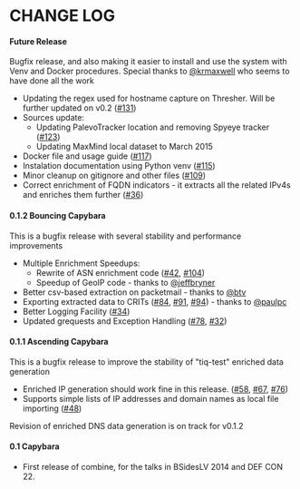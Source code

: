 CHANGE LOG
==========

#### Future Release
Bugfix release, and also making it easier to install and use the system with Venv and Docker procedures. Special thanks to [@krmaxwell](https://github.com/krmaxwell) who seems to have done all the work

* Updating the regex used for hostname capture on Thresher. Will be further updated on v0.2 ([#131](https://github.com/mlsecproject/combine/issues/131))
* Sources update:
    * Updating PalevoTracker location and removing Spyeye tracker ([#123](https://github.com/mlsecproject/combine/issues/123))
    * Updating MaxMind local dataset to March 2015
* Docker file and usage guide ([#117](https://github.com/mlsecproject/combine/issues/117))
* Instalation documentation using Python venv ([#115](https://github.com/mlsecproject/combine/issues/115))
* Minor cleanup on gitignore and other files ([#109](https://github.com/mlsecproject/combine/issues/109))
* Correct enrichment of FQDN indicators - it extracts all the related IPv4s and enriches them further ([#36](https://github.com/mlsecproject/combine/issues/36))

#### 0.1.2 Bouncing Capybara
This is a bugfix release with several stability and performance improvements

* Multiple Enrichment Speedups:
  * Rewrite of ASN enrichment code
  ([#42](https://github.com/mlsecproject/combine/issues/42),
  [#104](https://github.com/mlsecproject/combine/issues/104))
  * Speedup of GeoIP code - thanks to [@jeffbryner](https://github.com/jeffbryner)
* Better csv-based extraction on packetmail - thanks to [@btv](https://github.com/btv)
* Exporting extracted data to CRITs ([#84](https://github.com/mlsecproject/combine/issues/84), [#91](https://github.com/mlsecproject/combine/issues/91), [#94](https://github.com/mlsecproject/combine/issues/94)) - thanks to [@paulpc](https://github.com/paulpc)
* Better Logging Facility ([#34](https://github.com/mlsecproject/combine/issues/34))
* Updated grequests and Exception Handling ([#78](https://github.com/mlsecproject/combine/issues/78),
[#32](https://github.com/mlsecproject/combine/issues/32))

#### 0.1.1 Ascending Capybara
This is a bugfix release to improve the stability of "tiq-test" enriched data generation

* Enriched IP generation should work fine in this release. ([#58](https://github.com/mlsecproject/combine/issues/58), [#67](https://github.com/mlsecproject/combine/issues/67), [#76](https://github.com/mlsecproject/combine/issues/76))
* Supports simple lists of IP addresses and domain names as local file importing ([#48](https://github.com/mlsecproject/combine/issues/48))

Revision of enriched DNS data generation is on track for v0.1.2

#### 0.1 Capybara
* First release of combine, for the talks in BSidesLV 2014 and DEF CON 22.
